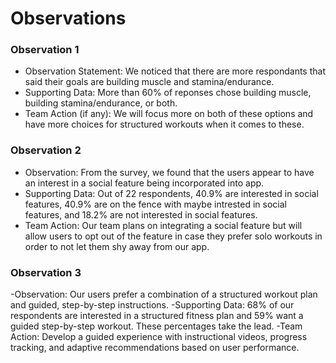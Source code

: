# Observations

### Observation 1
* Observation Statement: We noticed that there are more respondants that said their goals are building muscle and stamina/endurance.
* Supporting Data: More than 60% of reponses chose building muscle, building stamina/endurance, or both.
* Team Action (if any): We will focus more on both of these options and have more choices for structured workouts when it comes to these.

### Observation 2
- Observation: From the survey, we found that the users appear to have an interest in a social feature being incorporated into app. 
- Supporting Data: Out of 22 respondents, 40.9% are interested in social features, 40.9% are on the fence with maybe intrested in social features, and 18.2% are not interested in social features.
- Team Action: Our team plans on integrating a social feature but will allow users to opt out of the feature in case they prefer solo workouts in order to not let them shy away from our app. 

### Observation 3
-Observation: Our users prefer a combination of a structured workout plan and guided, step-by-step instructions.
-Supporting Data: 68% of our respondents are interested in a structured fitness plan and 59% want a guided step-by-step workout. These percentages take the lead. 
-Team Action: Develop a guided experience with instructional videos, progress tracking, and adaptive recommendations based on user performance.
